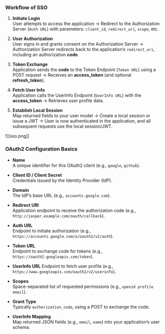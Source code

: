 ### Workflow of SSO

1. **Initiate Login**  
    User attempts to access the application → Redirect to the Authorization Server (`Auth URL`) with parameters: `client_id`, `redirect_uri`, `scope`, etc.
    
2. **User Authorization**  
    User signs in and grants consent on the Authorization Server → Authorization Server redirects back to the application’s `redirect_uri`, including an authorization **code**.
    
3. **Token Exchange**  
    Application sends the **code** to the Token Endpoint (`Token URL`) using a POST request → Receives an **access_token** (and optional **refresh_token**).
    
4. **Fetch User Info**  
    Application calls the UserInfo Endpoint (`UserInfo URL`) with the **access_token** → Retrieves user profile data.
    
5. **Establish Local Session**  
    Map returned fields to your user model → Create a local session or issue a JWT → User is now authenticated in the application, and all subsequent requests use the local session/JWT.
    
![[sso.png]]


### OAuth2 Configuration Basics

- **Name**  
    A unique identifier for this OAuth2 client (e.g., `google`, `github`).
    
- **Client ID / Client Secret**  
    Credentials issued by the Identity Provider (IdP).
    
- **Domain**  
    The IdP’s base URL (e.g., `accounts.google.com`).
    
- **Redirect URI**  
    Application endpoint to receive the authorization code (e.g., `http://jasper.example.com/oauth/callback`).
    
- **Auth URL**  
    Endpoint to initiate authorization (e.g., `https://accounts.google.com/o/oauth2/v2/auth`).
    
- **Token URL**  
    Endpoint to exchange code for tokens (e.g., `https://oauth2.googleapis.com/token`).
    
- **UserInfo URL**
    Endpoint to fetch user profile (e.g., `https://www.googleapis.com/oauth2/v2/userinfo`).
    
- **Scopes**  
    Space-separated list of requested permissions (e.g., `openid profile email`).
    
- **Grant Type**  
    Typically `authorization_code`, using a POST to exchange the code.
    
- **UserInfo Mapping**  
    Map returned JSON fields (e.g., `email`, `name`) into your application’s user schema.